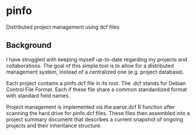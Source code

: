 pinfo
=====

Distributed project management using dcf files


Background
----------

I have struggled with keeping myself up-to-date regarding my projects and collaborations.
The goal of this simple tool is to allow for a distributed management system, instead of
a centralized one (e.g. project database).

Each project contains a pinfo.dcf file in its root. The .dcf stands for Debian Control File Format.
Each if these file share a common standardized format with standard field names.

Project management is implemented via the parse.dcf R function after scanning the
hard drive for pinfo.dcf files. These files then assembled into a project summary document
that describes a current snapshot of ongoing projects and their inheritance structure.

